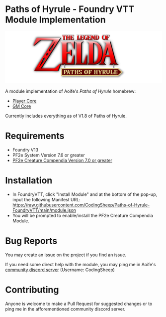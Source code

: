 # Paths of Hyrule - Foundry VTT Module Implementation

![Paths of Hyrule Official Logo](Paths_of_Hyrule.png)

A module implementation of Aoife's *Paths of Hyrule* homebrew:
- [Player Core](https://scribe.pf2.tools/v/V3PlxT3q-paths-of-hyrule-player-core)
- [GM Core](https://scribe.pf2.tools/v/5W9RYOpZ-paths-of-hyrule-gm-core)

Currently includes everything as of V1.8 of Paths of Hyrule.

# Requirements
- Foundry V13
- PF2e System Version 7.6 or greater
- [PF2e Creature Compendia Version 7.0 or greater](https://github.com/TikaelSol/PF2e-Animal-Companions)

# Installation
- In FoundryVTT, click "Install Module" and at the bottom of the pop-up, input the following Manifest URL:
  https://raw.githubusercontent.com/CodingSheep/Paths-of-Hyrule-FoundryVTT/main/module.json
- You will be prompted to enable/install the PF2e Creature Compendia Module.

# Bug Reports
You may create an issue on the project if you find an issue.

If you need some direct help with the module, you may ping me in Aoife's [community discord server](https://discord.gg/jjgqESQFyd) (Username: CodingSheep)

# Contributing
Anyone is welcome to make a Pull Request for suggested changes or to ping me in the afforementioned community discord server.